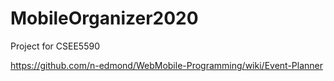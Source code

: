 # MobileOrganizer2020
 Project for CSEE5590
 
 https://github.com/n-edmond/WebMobile-Programming/wiki/Event-Planner
